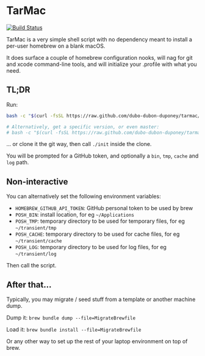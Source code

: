 # TarMac

[![Build Status](https://travis-ci.org/dubo-dubon-duponey/tarmac.svg?branch=master)](https://travis-ci.org/dubo-dubon-duponey/tarmac)

TarMac is a very simple shell script with no dependency meant to install a per-user homebrew on a blank macOS.

It does surface a couple of homebrew configuration nooks, will nag for git and xcode command-line tools, 
and will initialize your .profile with what you need.

## TL;DR

Run:

```bash
bash -c "$(curl -fsSL https://raw.github.com/dubo-dubon-duponey/tarmac/master/init)"

# Alternatively, get a specific version, or even master:
# bash -c "$(curl -fsSL https://raw.github.com/dubo-dubon-duponey/tarmac/v1.0.0/init)"
```

... or clone it the git way, then call `./init` inside the clone.

You will be prompted for a GitHub token, and optionally a `bin`, `tmp`, `cache` and `log` path.

## Non-interactive

You can alternatively set the following environment variables:
 
* `HOMEBREW_GITHUB_API_TOKEN`: GitHub personal token to be used by brew
* `POSH_BIN`: install location, for eg `~/Applications`
* `POSH_TMP`: temporary directory to be used for temporary files, for eg `~/transient/tmp`
* `POSH_CACHE`: temporary directory to be used for cache files, for eg `~/transient/cache`
* `POSH_LOG`: temporary directory to be used for log files, for eg `~/transient/log`

Then call the script.

## After that...

Typically, you may migrate / seed stuff from a template or another machine dump.

Dump it:
`brew bundle dump --file=MigrateBrewfile`

Load it:
`brew bundle install --file=MigrateBrewfile`

Or any other way to set up the rest of your laptop environment on top of brew.
